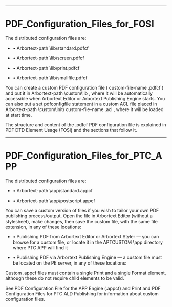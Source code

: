 

---

# PDF_Configuration_Files_for_FOSI

The distributed configuration files are:

- • Arbortext-path \lib\standard.pdfcf

- • Arbortext-path \lib\screen.pdfcf

- • Arbortext-path \lib\print.pdfcf

- • Arbortext-path \lib\smallfile.pdfcf

You can create a custom PDF configuration file ( custom-file-name .pdfcf ) and put it in Arbortext-path \custom\lib , where it will be automatically accessible when Arbortext Editor or Arbortext Publishing Engine starts. You can also put a set pdfconfigfile statement in a custom ACL file placed in Arbortext-path \custom\init\ custom-file-name .acl , where it will be loaded at start time.

The structure and content of the .pdfcf PDF configuration file is explained in PDF DTD Element Usage (FOSI) and the sections that follow it.



---

# PDF_Configuration_Files_for_PTC_APP

The distributed configuration files are:

- • Arbortext-path \app\standard.appcf

- • Arbortext-path \app\postscript.appcf

You can save a custom version of files if you wish to tailor your own PDF publishing process/output. Open the file in Arbortext Editor (without a stylesheet), make changes, then save the custom file, with the same file extension, in any of these locations:

- • Publishing PDF from Arbortext Editor or Arbortext Styler — you can browse for a custom file, or locate it in the APTCUSTOM \app directory where PTC APP will find it

- • Publishing PDF via Arbortext Publishing Engine — a custom file must be located on the PE server, in any of these locations:

Custom .appcf files must contain a single Print and a single Format element, although these do not require child elements to be valid.

See PDF Configuration File for the APP Engine (.appcf) and Print and PDF Configuration Files for PTC ALD Publishing for information about custom configuration files.